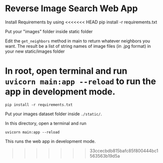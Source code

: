 
# Reverse Image Search Web App

Install Requirements by using
<<<<<<< HEAD
    pip install -r requirements.txt

Put your "images" folder inside static folder

Edit the `get_neighbors` method in main to return whatever neighbors you want.
The result be a list of string names of image files (in .jpg format) in your new static/images folder

In root, open terminal and run
`uvicorn main:app --reload`
to run the app in development mode.
=======

    pip install -r requirements.txt

Put your images dataset folder inside `./static/`.

In this directory, open a terminal and run

    uvicorn main:app --reload

This runs the web app in development mode. 
>>>>>>> 33ccecbdb815bafc85f800444bc1563563b19d5a
